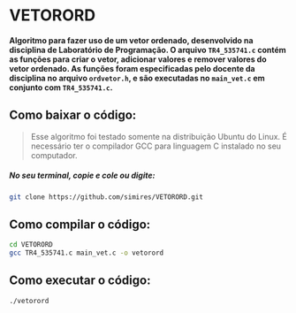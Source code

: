 # VETORORD

#### Algoritmo para fazer uso de um vetor ordenado, desenvolvido na disciplina de Laboratório de Programação. O arquivo ```TR4_535741.c``` contém as funções para criar o vetor, adicionar valores e remover valores do vetor ordenado. As funções foram especificadas pelo docente da disciplina no arquivo ```ordvetor.h```, e são executadas no ```main_vet.c``` em conjunto com  ```TR4_535741.c```.

## Como baixar o código:
>Esse algoritmo foi testado somente na distribuição Ubuntu do Linux.
>É  necessário ter o compilador GCC para linguagem C instalado no seu computador.
##### No seu terminal, copie e cole ou digite:
```bash
git clone https://github.com/simires/VETORORD.git
```

## Como compilar o código:
```bash
cd VETORORD
gcc TR4_535741.c main_vet.c -o vetorord
```

## Como executar o código:
```bash
./vetorord
```
